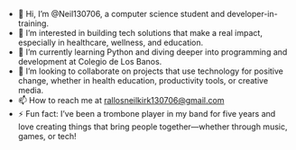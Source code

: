 - 👋 Hi, I’m @Neil130706, a computer science student and developer-in-training.
- 👀 I’m interested in building tech solutions that make a real impact, especially in healthcare, wellness, and education.
- 🌱 I’m currently learning Python and diving deeper into programming and development at Colegio de Los Banos.
- 💞️ I’m looking to collaborate on projects that use technology for positive change, whether in health education, productivity tools, or creative media.
- 📫 How to reach me at rallosneilkirk130706@gmail.com
- ⚡ Fun fact: I’ve been a trombone player in my band for five years and love creating things that bring people together—whether through music, games, or tech!

